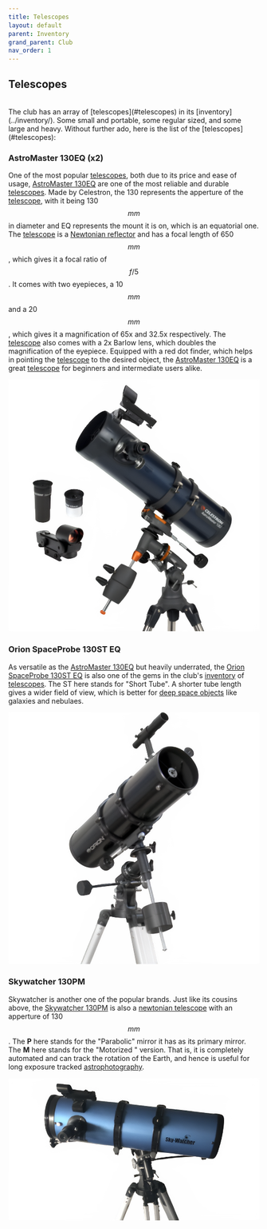```yaml
---
title: Telescopes
layout: default
parent: Inventory
grand_parent: Club
nav_order: 1
---
```


## Telescopes

<br />
The club has an array of [telescopes](#telescopes) in its [inventory](../inventory/). Some small and portable, some regular sized, and some large and heavy. Without further ado, here is the list of the [telescopes](#telescopes):

### AstroMaster 130EQ (x2)

One of the most popular [telescopes](#telescopes), both due to its price and ease of usage, [AstroMaster 130EQ](#astromaster-130eq-x2) are one of the most reliable and durable [telescopes](#telescopes). Made by Celestron, the 130 represents the apperture of the [telescope](#telescopes), with it being 130 $$mm$$ in diameter and EQ represents the mount it is on, which is an equatorial one. The [telescope](#telescopes) is a [Newtonian reflector](../../observation/instruments/telescopes.html#newtonian-reflector) and has a focal length of 650 $$mm$$, which gives it a focal ratio of $$f/5$$. It comes with two eyepieces, a 10 $$mm$$ and a 20 $$mm$$, which gives it a magnification of 65x and 32.5x respectively. The [telescope](#telescopes) also comes with a 2x Barlow lens, which doubles the magnification of the eyepiece. Equipped with a red dot finder, which helps in pointing the [telescope](#telescopes) to the desired object, the [AstroMaster 130EQ](#astromaster-130eq-x2) is a great [telescope](#telescopes) for beginners and intermediate users alike.

![Celestron AstroMaster 130 EQ](../../assets/images/club/inventory/telescopes/celestron%20astromaster%20130eq.png)

### Orion SpaceProbe 130ST EQ

As versatile as the [AstroMaster 130EQ](#astromaster-130eq-x2) but heavily underrated, the [Orion SpaceProbe 130ST EQ](#orion-spaceprobe-130st-eq) is also one of the gems in the club's [inventory](../inventory/) of [telescopes](#telescopes). The ST here stands for "Short Tube". A shorter tube length gives a wider field of view, which is better for [deep space objects](../../observation/night%20sky/deep%20sky%20objects.html) like galaxies and nebulaes.

![Orion SpaceProbe 130ST EQ](../../assets/images/club/inventory/telescopes/orion%20spaceprobe%20130st%20eq.png)

### Skywatcher 130PM

Skywatcher is another one of the popular brands. Just like its cousins above, the [Skywatcher 130PM](#skywatcher-130pm) is also a [newtonian telescope](../../observation/instruments/telescopes.html#newtonian-reflector) with an apperture of 130 $$mm$$. The **P** here stands for the "Parabolic" mirror it has as its primary mirror. The **M** here stands for the "Motorized
" version. That is, it is completely automated and can track the rotation of the Earth, and hence is useful for long exposure tracked [astrophotography](../../astrophotography/).

![Skywatcher 130PM](../../assets/images/club/inventory/telescopes/skywatcher%20130pm.png)

